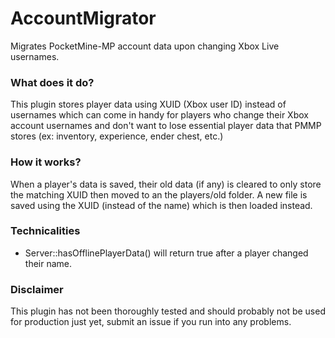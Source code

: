 # AccountMigrator
Migrates PocketMine-MP account data upon changing Xbox Live usernames.

### What does it do?
This plugin stores player data using XUID (Xbox user ID) instead of usernames which can come in handy for players who change their Xbox account usernames and don't want to lose essential player data that PMMP stores (ex: inventory, experience, ender chest, etc.)

### How it works?
When a player's data is saved, their old data (if any) is cleared to only store the matching XUID then moved to an the players/old folder.
A new file is saved using the XUID (instead of the name) which is then loaded instead.

### Technicalities
- Server::hasOfflinePlayerData() will return true after a player changed their name.

### Disclaimer
This plugin has not been thoroughly tested and should probably not be used for production just yet, submit an issue if you run into any problems.
